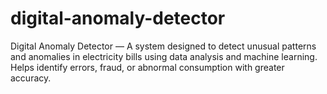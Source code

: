 # digital-anomaly-detector
Digital Anomaly Detector — A system designed to detect unusual patterns and anomalies in electricity bills using data analysis and machine learning. Helps identify errors, fraud, or abnormal consumption with greater accuracy.
